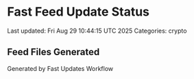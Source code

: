 # Fast Feed Update Status
Last updated: Fri Aug 29 10:44:15 UTC 2025
Categories: crypto

## Feed Files Generated

Generated by Fast Updates Workflow
